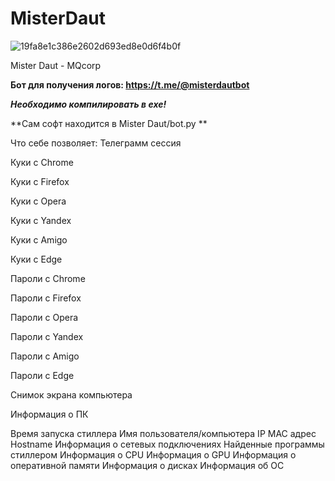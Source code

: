 # MisterDaut
![19fa8e1c386e2602d693ed8e0d6f4b0f](https://github.com/aeshka1337/MisterDaut/assets/157249500/5f757c15-35a4-4c94-b8a7-75e78546a2f3)


Mister Daut - MQcorp 

**Бот для получения логов: https://t.me/@misterdautbot**

_**Необходимо компилировать в exe!**_

**Сам софт находится в Mister Daut/bot.py **

Что себе позволяет:
Телеграмм сессия

Куки с Chrome

Куки с Firefox

Куки с Opera

Куки с Yandex

Куки с Amigo

Куки с Edge

Пароли с Chrome

Пароли с Firefox

Пароли с Opera

Пароли с Yandex

Пароли с Amigo

Пароли с Edge

Снимок экрана компьютера

Информация о ПК

Время запуска стиллера
Имя пользователя/компьютера
IP
MAC адрес
Hostname
Информация о сетевых подключениях
Найденные программы стиллером
Информация о CPU
Информация о GPU
Информация о оперативной памяти
Информация о дисках
Информация об ОС
